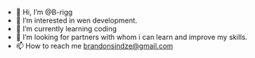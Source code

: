- 👋 Hi, I’m @B-rigg
- 👀 I’m interested in wen development.
- 🌱 I’m currently learning coding
- 💞️ I’m looking for partners with whom i can learn and improve my skills.
- 📫 How to reach me brandonsindze@gmail.com

<!---
B-rigg/B-rigg is a ✨ special ✨ repository because its `README.md` (this file) appears on your GitHub profile.
You can click the Preview link to take a look at your changes.
--->
